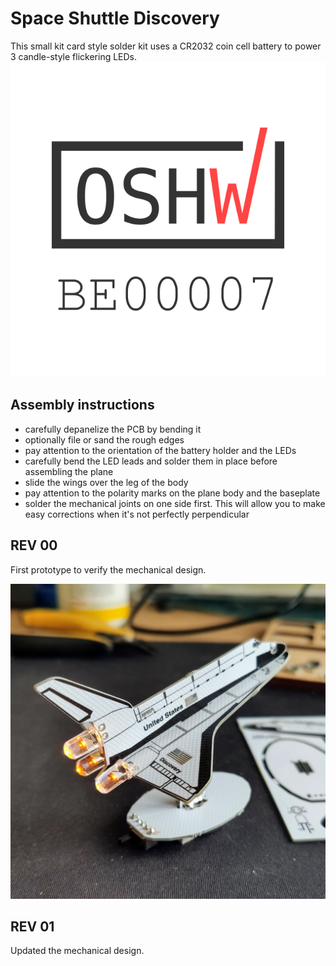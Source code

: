 # Space Shuttle Discovery
This small kit card style solder kit uses a CR2032 coin cell battery to power 3 candle-style flickering LEDs.
[![OSHWA](media/OSHWA_BE00007.png)](https://certification.oshwa.org/be000007.html)

## Assembly instructions
- carefully depanelize the PCB by bending it
- optionally file or sand the rough edges
- pay attention to the orientation of the battery holder and the LEDs
- carefully bend the LED leads and solder them in place before assembling the plane
- slide the wings over the leg of the body
- pay attention to the polarity marks on the plane body and the baseplate
- solder the mechanical joints on one side first. This will allow you to make easy corrections when it's not perfectly perpendicular

## REV 00
First prototype to verify the mechanical design.

![STS 00](media/STS_00.jpg)

## REV 01
Updated the mechanical design.